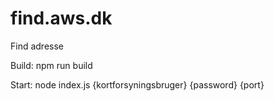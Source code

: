 # find.aws.dk
Find adresse

Build: npm run build

Start: node index.js {kortforsyningsbruger} {password} {port}
